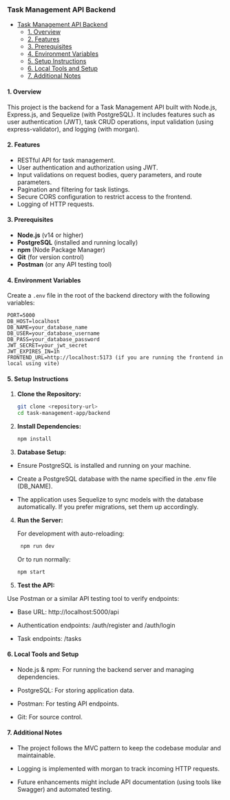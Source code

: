 ### Task Management API Backend

- [Task Management API Backend](#task-management-api-backend)
  - [1. Overview](#1-overview)
  - [2. Features](#2-features)
  - [3. Prerequisites](#3-prerequisites)
  - [4. Environment Variables](#4-environment-variables)
  - [5. Setup Instructions](#5-setup-instructions)
  - [6. Local Tools and Setup](#6-local-tools-and-setup)
  - [7. Additional Notes](#7-additional-notes)

#### 1. Overview

This project is the backend for a Task Management API built with Node.js, Express.js, and Sequelize (with PostgreSQL). It includes features such as user authentication (JWT), task CRUD operations, input validation (using express-validator), and logging (with morgan).

#### 2. Features

- RESTful API for task management.
- User authentication and authorization using JWT.
- Input validations on request bodies, query parameters, and route parameters.
- Pagination and filtering for task listings.
- Secure CORS configuration to restrict access to the frontend.
- Logging of HTTP requests.

#### 3. Prerequisites

- **Node.js** (v14 or higher)
- **PostgreSQL** (installed and running locally)
- **npm** (Node Package Manager)
- **Git** (for version control)
- **Postman** (or any API testing tool)

#### 4. Environment Variables

Create a `.env` file in the root of the backend directory with the following variables:

    PORT=5000
    DB_HOST=localhost
    DB_NAME=your_database_name
    DB_USER=your_database_username
    DB_PASS=your_database_password
    JWT_SECRET=your_jwt_secret
    JWT_EXPIRES_IN=1h
    FRONTEND_URL=http://localhost:5173 (if you are running the frontend in local using vite)

#### 5. Setup Instructions

1. **Clone the Repository:**

   ```bash
   git clone <repository-url>
   cd task-management-app/backend
   ```

2. **Install Dependencies:**

   ```bash
   npm install
   ```

3. **Database Setup:**

- Ensure PostgreSQL is installed and running on your machine.

- Create a PostgreSQL database with the name specified in the .env file (DB_NAME).

- The application uses Sequelize to sync models with the database automatically. If you prefer migrations, set them up accordingly.

4. **Run the Server:**

   For development with auto-reloading:

   ```bash
    npm run dev
   ```

   Or to run normally:

   ```bash
   npm start
   ```

5. **Test the API:**

Use Postman or a similar API testing tool to verify endpoints:

- Base URL: http://localhost:5000/api

- Authentication endpoints: /auth/register and /auth/login

- Task endpoints: /tasks

#### 6. Local Tools and Setup

- Node.js & npm: For running the backend server and managing dependencies.

- PostgreSQL: For storing application data.

- Postman: For testing API endpoints.

- Git: For source control.

#### 7. Additional Notes

- The project follows the MVC pattern to keep the codebase modular and maintainable.

- Logging is implemented with morgan to track incoming HTTP requests.

- Future enhancements might include API documentation (using tools like Swagger) and automated testing.

